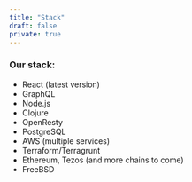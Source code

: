 ```yaml
---
title: "Stack"
draft: false
private: true
---
```


### Our stack:
- React (latest version)
- GraphQL
- Node.js
- Clojure
- OpenResty
- PostgreSQL
- AWS (multiple services)
- Terraform/Terragrunt
- Ethereum, Tezos (and more chains to come)
- FreeBSD
